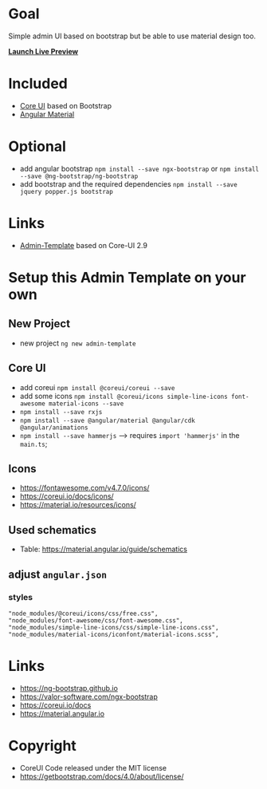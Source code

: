 # Goal
Simple admin UI based on bootstrap but be able to use material design too.

**[Launch Live Preview](https://sterlp.github.io/admin-template/)**

# Included
- [Core UI](https://coreui.io/) based on Bootstrap
- [Angular Material](https://material.angular.io/)

# Optional
- add angular bootstrap `npm install --save ngx-bootstrap` or `npm install --save @ng-bootstrap/ng-bootstrap`
- add bootstrap and the required dependencies `npm install --save jquery popper.js bootstrap`

# Links
- [Admin-Template](https://github.com/sterlp/admin-template/tree/core-ui-2.9) based on Core-UI 2.9

# Setup this Admin Template on your own
## New Project
- new project `ng new admin-template`
## Core UI
- add coreui `npm install @coreui/coreui --save`
- add some icons `npm install @coreui/icons simple-line-icons font-awesome material-icons --save`
- `npm install --save rxjs`
- `npm install --save @angular/material @angular/cdk @angular/animations`
- `npm install --save hammerjs`  --> requires `import 'hammerjs'` in the `main.ts`;

## Icons
- https://fontawesome.com/v4.7.0/icons/
- https://coreui.io/docs/icons/
- https://material.io/resources/icons/

## Used schematics
- Table: https://material.angular.io/guide/schematics

## adjust `angular.json`
### styles

```
"node_modules/@coreui/icons/css/free.css",
"node_modules/font-awesome/css/font-awesome.css",
"node_modules/simple-line-icons/css/simple-line-icons.css",
"node_modules/material-icons/iconfont/material-icons.scss",
```

# Links
- https://ng-bootstrap.github.io
- https://valor-software.com/ngx-bootstrap
- https://coreui.io/docs
- https://material.angular.io

# Copyright
- CoreUI Code released under the MIT license
- https://getbootstrap.com/docs/4.0/about/license/
